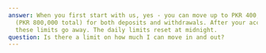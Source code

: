 ```yaml
---
answer: When you first start with us, yes - you can move up to PKR 400,000 per day
  (PKR 800,000 total) for both deposits and withdrawals. After your account is upgraded,
  these limits go away. The daily limits reset at midnight.
question: Is there a limit on how much I can move in and out?
---
```

